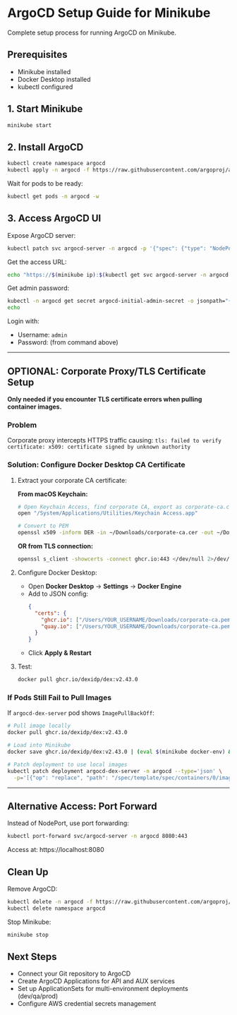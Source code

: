 # ArgoCD Setup Guide for Minikube

Complete setup process for running ArgoCD on Minikube.

## Prerequisites

- Minikube installed
- Docker Desktop installed
- kubectl configured

## 1. Start Minikube

```bash
minikube start
```

## 2. Install ArgoCD

```bash
kubectl create namespace argocd
kubectl apply -n argocd -f https://raw.githubusercontent.com/argoproj/argo-cd/stable/manifests/install.yaml
```

Wait for pods to be ready:

```bash
kubectl get pods -n argocd -w
```

## 3. Access ArgoCD UI

Expose ArgoCD server:

```bash
kubectl patch svc argocd-server -n argocd -p '{"spec": {"type": "NodePort"}}'
```

Get the access URL:

```bash
echo "https://$(minikube ip):$(kubectl get svc argocd-server -n argocd -o jsonpath='{.spec.ports[1].nodePort}')"
```

Get admin password:

```bash
kubectl -n argocd get secret argocd-initial-admin-secret -o jsonpath="{.data.password}" | base64 -d
echo
```

Login with:
- Username: `admin`
- Password: (from command above)

---

## OPTIONAL: Corporate Proxy/TLS Certificate Setup

**Only needed if you encounter TLS certificate errors when pulling container images.**

### Problem
Corporate proxy intercepts HTTPS traffic causing: `tls: failed to verify certificate: x509: certificate signed by unknown authority`

### Solution: Configure Docker Desktop CA Certificate

1. Extract your corporate CA certificate:

   **From macOS Keychain:**
   ```bash
   # Open Keychain Access, find corporate CA, export as corporate-ca.cer
   open "/System/Applications/Utilities/Keychain Access.app"
   
   # Convert to PEM
   openssl x509 -inform DER -in ~/Downloads/corporate-ca.cer -out ~/Downloads/corporate-ca.pem
   ```

   **OR from TLS connection:**
   ```bash
   openssl s_client -showcerts -connect ghcr.io:443 </dev/null 2>/dev/null | openssl x509 -outform PEM > ~/Downloads/corporate-ca.pem
   ```

2. Configure Docker Desktop:
   - Open **Docker Desktop** → **Settings** → **Docker Engine**
   - Add to JSON config:
     ```json
     {
       "certs": {
         "ghcr.io": ["/Users/YOUR_USERNAME/Downloads/corporate-ca.pem"],
         "quay.io": ["/Users/YOUR_USERNAME/Downloads/corporate-ca.pem"]
       }
     }
     ```
   - Click **Apply & Restart**

3. Test:
   ```bash
   docker pull ghcr.io/dexidp/dex:v2.43.0
   ```

### If Pods Still Fail to Pull Images

If `argocd-dex-server` pod shows `ImagePullBackOff`:

```bash
# Pull image locally
docker pull ghcr.io/dexidp/dex:v2.43.0

# Load into Minikube
docker save ghcr.io/dexidp/dex:v2.43.0 | (eval $(minikube docker-env) && docker load)

# Patch deployment to use local images
kubectl patch deployment argocd-dex-server -n argocd --type='json' \
  -p='[{"op": "replace", "path": "/spec/template/spec/containers/0/imagePullPolicy", "value": "IfNotPresent"}]'
```

---

## Alternative Access: Port Forward

Instead of NodePort, use port forwarding:

```bash
kubectl port-forward svc/argocd-server -n argocd 8080:443
```

Access at: https://localhost:8080

## Clean Up

Remove ArgoCD:

```bash
kubectl delete -n argocd -f https://raw.githubusercontent.com/argoproj/argo-cd/stable/manifests/install.yaml
kubectl delete namespace argocd
```

Stop Minikube:

```bash
minikube stop
```

## Next Steps

- Connect your Git repository to ArgoCD
- Create ArgoCD Applications for API and AUX services
- Set up ApplicationSets for multi-environment deployments (dev/qa/prod)
- Configure AWS credential secrets management
